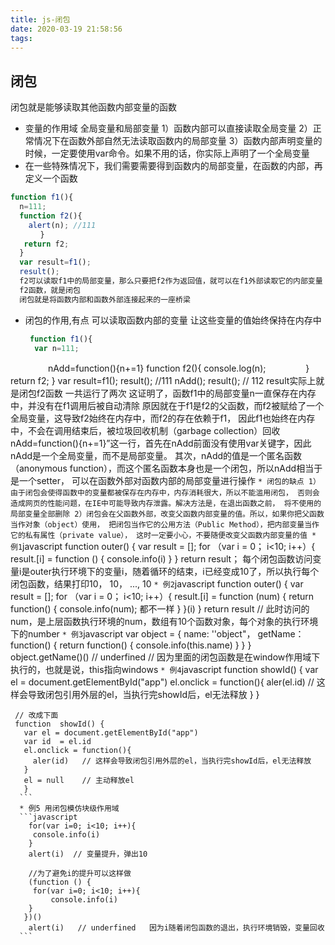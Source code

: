 ```yaml
---
title: js-闭包
date: 2020-03-19 21:58:56
tags:
---
```


## 闭包
   闭包就是能够读取其他函数内部变量的函数
   * 变量的作用域 全局变量和局部变量
     1）函数内部可以直接读取全局变量 
     2）正常情况下在函数外部自然无法读取函数内的局部变量
     3）函数内部声明变量的时候，一定要使用var命令。如果不用的话，你实际上声明了一个全局变量
   * 在一些特殊情况下，我们需要需要得到函数内的局部变量，在函数的内部，再定义一个函数
   ```javascript
   function f1(){
     n=111;
     function f2(){
       alert(n); //111
　　　　}
      return f2;
     }
     var result=f1();
     result();
     f2可以读取f1中的局部变量，那么只要把f2作为返回值，就可以在f1外部读取它的内部变量
     f2函数，就是闭包
     闭包就是将函数内部和函数外部连接起来的一座桥梁

   ```
   *  闭包的作用,有点
      可以读取函数内部的变量
      让这些变量的值始终保持在内存中
      ```javascript
       function f1(){
        var n=111;
　　　　  nAdd=function(){n+=1}
        function f2(){
         console.log(n);
　　　　 }
        return f2;
        }
        var result=f1();
        result(); //111
        nAdd();
        result(); // 112
        result实际上就是闭包f2函数
        一共运行了两次
        这证明了，函数f1中的局部变量n一直保存在内存中，并没有在f1调用后被自动清除
        原因就在于f1是f2的父函数，而f2被赋给了一个全局变量，这导致f2始终在内存中，而f2的存在依赖于f1，
        因此f1也始终在内存中，不会在调用结束后，被垃圾回收机制（garbage collection）回收
        nAdd=function(){n+=1}”这一行，首先在nAdd前面没有使用var关键字，因此 nAdd是一个全局变量，而不是局部变量。
        其次，nAdd的值是一个匿名函数（anonymous function），而这个匿名函数本身也是一个闭包，所以nAdd相当于是一个setter，
        可以在函数外部对函数内部的局部变量进行操作
      ```
      * 闭包的缺点
       1）由于闭包会使得函数中的变量都被保存在内存中，内存消耗很大，所以不能滥用闭包，
      否则会造成网页的性能问题，在IE中可能导致内存泄露。解决方法是，在退出函数之前，
      将不使用的局部变量全部删除
       2）闭包会在父函数外部，改变父函数内部变量的值。所以，如果你把父函数当作对象（object）使用，
      把闭包当作它的公用方法（Public Method），把内部变量当作它的私有属性（private value），
      这时一定要小心，不要随便改变父函数内部变量的值
      * 例1
      ```javascript
       function outer() {
       var result = [];
       for （var i = 0； i<10; i++）{
         result.[i] = function () {
             console.info(i)
        }
      }
      return result；
      每个闭包函数访问变量i是outer执行环境下的变量i，随着循环的结束，i已经变成10了，所以执行每个闭包函数，结果打印10， 10， ..., 10
      ```
      * 例2
      ```javascript
       function outer() {
       var result = [];
       for （var i = 0； i<10; i++）{
         result.[i] = function (num) {
              return function() {
                   console.info(num);   都不一样
             }
         }(i)
       }
      return result
      // 此时访问的num，是上层函数执行环境的num，数组有10个函数对象，每个对象的执行环境下的number
      ```
      * 例3
      ```javascript
       var object = {
        name: ''object"，
        getName： function() {
        return function() {
             console.info(this.name)
        }
        }
        }
        object.getName()()    // underfined
        // 因为里面的闭包函数是在window作用域下执行的，也就是说，this指向windows
      ```
      * 例4
      ```javascript
      function  showId() {
       var el = document.getElementById("app")
      el.onclick = function(){
      aler(el.id)   // 这样会导致闭包引用外层的el，当执行完showId后，el无法释放
      }
     }

     // 改成下面
     function  showId() {
       var el = document.getElementById("app")
       var id  = el.id
       el.onclick = function(){
         aler(id)   // 这样会导致闭包引用外层的el，当执行完showId后，el无法释放
       }
       el = null    // 主动释放el
       }
      ```
      * 例5 用闭包模仿块级作用域
      ```javascript
        for(var i=0; i<10; i++){
         console.info(i)
        }
        alert(i)  // 变量提升，弹出10

        //为了避免i的提升可以这样做
        (function () {
         for(var i=0; i<10; i++){
             console.info(i)
        }
       })()
        alert(i)   // underfined   因为i随着闭包函数的退出，执行环境销毁，变量回收
      ```



      



       
      
